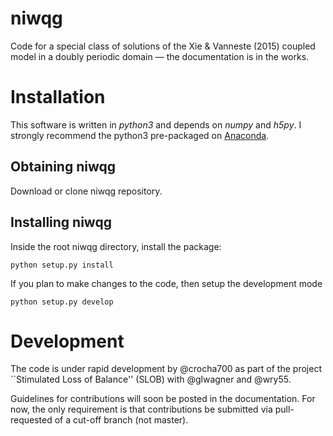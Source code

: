 # niwqg
Code for a special class of solutions of the Xie & Vanneste (2015) coupled model
 in a doubly periodic domain –– the documentation is in the works.

# Installation
This software is written in *python3* and depends on *numpy* and *h5py*. I strongly
recommend the python3 pre-packaged on [Anaconda](https://www.continuum.io/downloads).

## Obtaining niwqg
Download or clone niwqg repository.

## Installing niwqg
Inside the root niwqg directory, install the package:

    python setup.py install

If you plan to make changes to the code, then setup the development mode

    python setup.py develop

# Development
The code is under rapid development by @crocha700 as part of the project
``Stimulated Loss of Balance'' (SLOB) with @glwagner and @wry55.

Guidelines for contributions will soon be posted in the documentation. For now,
the only requirement is that contributions be submitted via pull-requested of
a cut-off branch (not master). 
